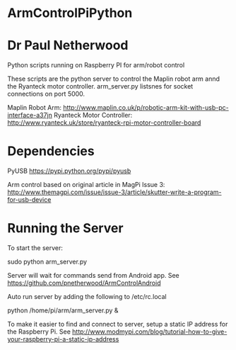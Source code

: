 # ArmControlPiPython
# Dr Paul Netherwood
Python scripts running on Raspberry PI for arm/robot control

These scripts are the python server to control the Maplin robot arm annd the Ryanteck motor controller. arm_server.py listsnes for socket connections on port 5000.


Maplin Robot Arm: http://www.maplin.co.uk/p/robotic-arm-kit-with-usb-pc-interface-a37jn
Ryanteck Motor Controller: http://www.ryanteck.uk/store/ryanteck-rpi-motor-controller-board

Dependencies
============
PyUSB
https://pypi.python.org/pypi/pyusb

Arm control based on original article in MagPi Issue 3: http://www.themagpi.com/issue/issue-3/article/skutter-write-a-program-for-usb-device

Running the Server
==================

To start the server:

  sudo python arm_server.py
  
Server will wait for commands send from Android app. See https://github.com/pnetherwood/ArmControlAndroid

Auto run server by adding the following to /etc/rc.local

  python /home/pi/arm/arm_server.py &
  
To make it easier to find and connect to server, setup a static IP address for the Raspberry Pi. See http://www.modmypi.com/blog/tutorial-how-to-give-your-raspberry-pi-a-static-ip-address
